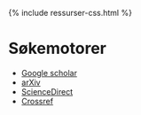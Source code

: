 {% include ressurser-css.html %}

# Søkemotorer

- [Google scholar]([https://www.kbnn.no/](https://scholar.google.com/)https://scholar.google.com/)
- [arXiv](https://arxiv.org/)
- [ScienceDirect](https://www.sciencedirect.com/)
- [Crossref](https://www.crossref.org/)

